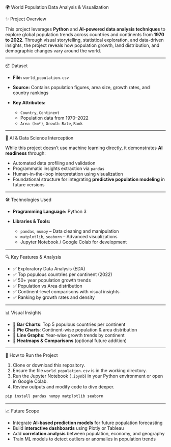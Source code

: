 
 🌍 World Population Data Analysis & Visualization

✨ Project Overview

This project leverages **Python** and **AI-powered data analysis techniques** to explore global population trends across countries and continents from **1970 to 2022**. Through visual storytelling, statistical exploration, and data-driven insights, the project reveals how population growth, land distribution, and demographic changes vary around the world.

---

 📦 Dataset

* **File:** `world_population.csv`
* **Source:** Contains population figures, area size, growth rates, and country rankings
* **Key Attributes:**

  * `Country`, `Continent`
  * Population data from 1970–2022
  * `Area (km²)`, `Growth Rate`, `Rank`

---

🧠 AI & Data Science Interception

While this project doesn’t use machine learning directly, it demonstrates **AI readiness** through:

* Automated data profiling and validation
* Programmatic insights extraction via `pandas`
* Human-in-the-loop interpretation using visualization
* Foundational structure for integrating **predictive population modeling** in future versions

---

🛠️ Technologies Used

* **Programming Language:** Python 3
* **Libraries & Tools:**

  * `pandas`, `numpy` – Data cleaning and manipulation
  * `matplotlib`, `seaborn` – Advanced visualizations
  * Jupyter Notebook / Google Colab for development

---

🔍 Key Features & Analysis

* ✅ Exploratory Data Analysis (EDA)
* ✅ Top populous countries per continent (2022)
* ✅ 50+ year population growth trends
* ✅ Population vs Area distribution
* ✅ Continent-level comparisons with visual insights
* ✅ Ranking by growth rates and density

---

📊 Visual Insights

* 📌 **Bar Charts**: Top 5 populous countries per continent
* 📌 **Pie Charts**: Continent-wise population & area distribution
* 📌 **Line Graphs**: Year-wise growth trends by continent
* 📌 **Heatmaps & Comparisons** (optional future addition)

---

🚀 How to Run the Project

1. Clone or download this repository.
2. Ensure the file `world_population.csv` is in the working directory.
3. Run the Jupyter Notebook (`.ipynb`) in your Python environment or open in Google Colab.
4. Review outputs and modify code to dive deeper.

```bash
pip install pandas numpy matplotlib seaborn
```

---

 📈 Future Scope

* Integrate **AI-based prediction models** for future population forecasting
* Build **interactive dashboards** using Plotly or Tableau
* Add **correlation analysis** between population, economy, and geography
* Train ML models to detect outliers or anomalies in population trends




